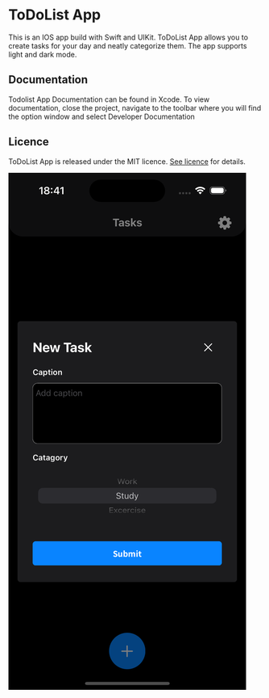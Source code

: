 # ToDoList App

This is an IOS app build with Swift and UIKit. ToDoList App allows you to create tasks for your day and neatly categorize them. The app supports light and dark mode.

## Documentation

Todolist App Documentation can be found in Xcode. To view documentation, close the project, navigate to the toolbar where you will find the option window and select Developer Documentation

## Licence

ToDoList App is released under the MIT licence. [See licence](https://github.com/Alisbliss/ToDoList/blob/main/LICENSE) for details.



![ScreenShot](https://github.com/Alisbliss/ToDoList/blob/main/Simulator%20Screenshot%20-%20iPhone%2015%20-%202025-04-27%20at%2018.41.08.png)
